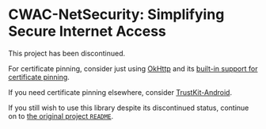 # CWAC-NetSecurity: Simplifying Secure Internet Access

This project has been discontinued.

For certificate pinning, consider just using [OkHttp](https://github.com/square/okhttp)
and its [built-in support for certificate pinning](https://square.github.io/okhttp/https/#certificate-pinning-kt-java).

If you need certificate pinning elsewhere, consider [TrustKit-Android](https://github.com/datatheorem/TrustKit-Android).

If you still wish to use this library despite its discontinued status,
continue on to [the original project `README`](https://github.com/commonsguy/cwac-netsecurity/blob/master/README-original.markdown).
